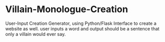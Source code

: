 # Villain-Monologue-Creation
User-Input Creation Generator, using Python/Flask Interface to create a website as well. user inputs a word and output should be a sentence that only a villain would ever say.
